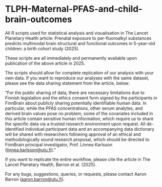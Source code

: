 # TLPH-Maternal-PFAS-and-child-brain-outcomes
All R scripts used for statistical analysis and visualisation in The Lancet Planetary Health article: Prenatal exposure to per-fluoroalkyl substances predicts multimodal brain structural and functional outcomes in 5-year-old children: a birth cohort study (2025).

These scripts are all immediately and permanently available upon publication of the above article in 2025. 

The scripts should allow for complete replication of our analysis with your own data. If you want to reproduce our analyses with the same dataset, please see the data sharing statement from the article, below:

"For the public sharing of data, there are necessary limitations due to Finnish legislation and the ethics consent form signed by the participants in FinnBrain about publicly sharing potentially identifiable human data. In particular, while the PFAS concentrations, other serum analytes, and derived brain values pose no problem, some of the covariates included in this article contain sensitive human information, which require us to share the specific data via a trusted research environment upon request. All de-identified individual participant data and an accompanying data dictionary will be shared with researchers following approval of an ethical and methodologically sound research proposal, which should be directed to FinnBrain principal investigator, Prof. Linnea Karlsson (linnea.karlsson@utu.fi)."

If you want to replicate the entire workflow, please cite the article in The Lancet Planetary Health, Barron et al. (2025). 

For any bugs, suggestions, queries, or requests, please contact Aaron Barron (aaron.barron@utu.fi).
